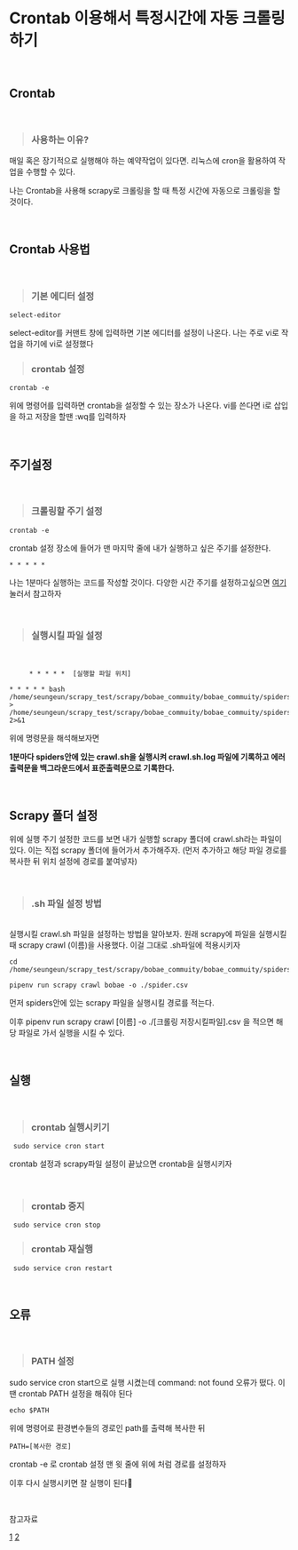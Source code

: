 # **Crontab 이용해서 특정시간에 자동 크롤링 하기**

<br/>


## **Crontab**

<br/>

>### **사용하는 이유?**
매일 혹은 장기적으로 실행해야 하는 예약작업이 있다면. 리눅스에 cron을 활용하여 작업을 수행할 수 있다.

나는 Crontab을 사용해 scrapy로 크롤링을 할 때 특정 시간에 자동으로 크롤링을 할 것이다.

<br/>

## **Crontab 사용법**

<br/>

>### **기본 에디터 설정**

```
select-editor
```

select-editor를 커맨트 창에 입력하면 기본 에디터를 설정이 나온다. 나는 주로 vi로 작업을 하기에 vi로 설정했다

>### **crontab 설정**
```
crontab -e
```

위에 명령어를 입력하면 crontab을 설정할 수 있는 장소가 나온다. vi를 쓴다면 i로 삽입을 하고 저장을 할땐 :wq를 입력하자

<br/>

## **주기설정**

<br/>

>### **크롤링할 주기 설정**
```
crontab -e
```
crontab 설정 장소에 들어가 맨 마지막 줄에 내가 실행하고 싶은 주기를 설정한다.

```
* * * * * 
```
나는 1분마다 실행하는 코드를 작성할 것이다. 다양한 시간 주기를 설정하고싶으면
[여기](https://velog.io/@jay2u8809/Crontab%ED%81%AC%EB%A1%A0%ED%83%AD-%EC%8B%9C%EA%B0%84-%EC%84%A4%EC%A0%95)
눌러서 참고하자

<br/>

>### **실행시킬 파일 설정**

<br/>

```
     * * * * *  [실행할 파일 위치] 
```



```
* * * * * bash /home/seungeun/scrapy_test/scrapy/bobae_commuity/bobae_commuity/spiders/crawl.sh > /home/seungeun/scrapy_test/scrapy/bobae_commuity/bobae_commuity/spiders/crawl.sh.log 2>&1
```

위에 명령문을 해석해보자면

**1분마다 spiders안에 있는 crawl.sh을 실행시켜 crawl.sh.log 파일에 기록하고 에러출력문을 백그라운드에서 표준출력문으로 기록한다.** 

<br/>

## **Scrapy 폴더 설정**

위에 실행 주기 설정한 코드를 보면 내가 실행할 scrapy 폴더에 crawl.sh라는 파일이 있다. 이는 직접 scrapy 폴더에 들어가서 추가해주자. (먼저 추가하고 해당 파일 경로를 복사한 뒤 위치 설정에 경로를 붙여넣자)

<br/>

>### **.sh 파일 설정 방법**
<br/>
실행시킬 crawl.sh 파일을 설정하는 방법을 알아보자.
원래 scrapy에 파일을 실행시킬 때 scrapy crawl (이름)을 사용했다. 이걸 그대로 .sh파일에 적용시키자

```
cd /home/seungeun/scrapy_test/scrapy/bobae_commuity/bobae_commuity/spiders

pipenv run scrapy crawl bobae -o ./spider.csv

```
먼저 spiders안에 있는 scrapy 파일을 실행시킬 경로를 적는다.

이후 pipenv run scrapy crawl [이름] -o ./[크롤링 저장시킬파일].csv 을 적으면 해당 파일로 가서 실행을 시킬 수 있다.

<br/>

## **실행**

<br/>

>### **crontab 실행시키기**
```
 sudo service cron start
```
crontab 설정과 scrapy파일 설정이 끝났으면 crontab을 실행시키자

<br/>

>### **crontab 중지**
```
 sudo service cron stop
```

>### **crontab 재실행**
```
 sudo service cron restart
```
<br/>


## **오류**

<br/>

>### **PATH 설정**
sudo service cron start으로 실행 시켰는데 command: not found 오류가 떴다. 이땐 crontab PATH 설정을 해줘야 된다

```
echo $PATH
```
위에 명령어로 환경변수들의 경로인 path를 출력해 복사한 뒤 
```
PATH=[복사한 경로]
```
crontab -e 로 crontab 설정 맨 윗 줄에 위에 처럼 경로를 설정하자

이후 다시 실행시키면 잘 실행이 된다🤗




<br/>

참고자료

[1](https://wikidocs.net/82568)
[2](https://jdm.kr/blog/2)



